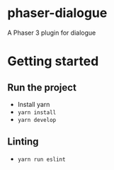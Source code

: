 # phaser-dialogue
A Phaser 3 plugin for dialogue

# Getting started

## Run the project

 - Install yarn
 - `yarn install`
 - `yarn develop`

## Linting

- `yarn run eslint`
